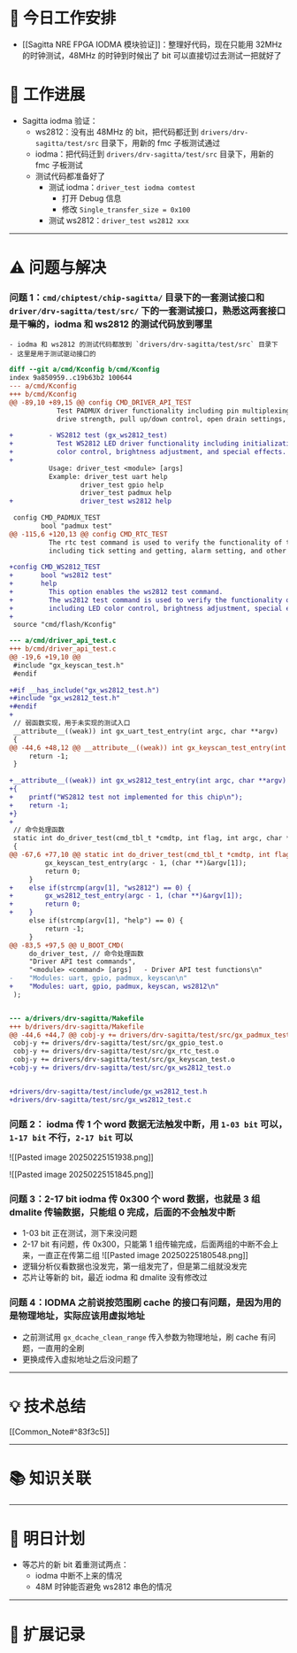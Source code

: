 


# **🔧 今日工作安排**
- [[Sagitta NRE FPGA IODMA 模块验证]]：整理好代码，现在只能用 32MHz 的时钟测试，48MHz 的时钟到时候出了 bit 可以直接切过去测试一把就好了


# **📌 工作进展**
- Sagitta iodma 验证：
	- ws2812：没有出 48MHz 的 bit，把代码都迁到 `drivers/drv-sagitta/test/src` 目录下，用新的 fmc 子板测试通过
	- iodma：把代码迁到 `drivers/drv-sagitta/test/src` 目录下，用新的 fmc 子板测试
	- 测试代码都准备好了
		- 测试 iodma：`driver_test iodma comtest`
			- 打开 Debug 信息
			- 修改 `Single_transfer_size = 0x100`
		- 测试 ws2812：`driver_test ws2812 xxx`

---

# **⚠️ 问题与解决**
### **问题 1：**`cmd/chiptest/chip-sagitta/` 目录下的一套测试接口和 `driver/drv-sagitta/test/src/` 下的一套测试接口，熟悉这两套接口是干嘛的，iodma 和 ws2812 的测试代码放到哪里
	- iodma 和 ws2812 的测试代码都放到 `drivers/drv-sagitta/test/src` 目录下
	- 这里是用于测试驱动接口的
```diff
diff --git a/cmd/Kconfig b/cmd/Kconfig
index 9a850959..c19b63b2 100644
--- a/cmd/Kconfig
+++ b/cmd/Kconfig
@@ -89,10 +89,15 @@ config CMD_DRIVER_API_TEST
            Test PADMUX driver functionality including pin multiplexing,
            drive strength, pull up/down control, open drain settings, etc.
          
+         - WS2812 test (gx_ws2812_test)
+           Test WS2812 LED driver functionality including initialization,
+           color control, brightness adjustment, and special effects.
+         
          Usage: driver_test <module> [args]
          Example: driver_test uart help
                  driver_test gpio help
                  driver_test padmux help
+                 driver_test ws2812 help
 
 config CMD_PADMUX_TEST
        bool "padmux test"
@@ -115,6 +120,13 @@ config CMD_RTC_TEST
          The rtc test command is used to verify the functionality of the rtc driver,
          including tick setting and getting, alarm setting, and other features.
 
+config CMD_WS2812_TEST
+       bool "ws2812 test"
+       help
+         This option enables the ws2812 test command.
+         The ws2812 test command is used to verify the functionality of the ws2812 driver,
+         including LED color control, brightness adjustment, special effects, and other features.
+
 source "cmd/flash/Kconfig"

--- a/cmd/driver_api_test.c
+++ b/cmd/driver_api_test.c
@@ -19,6 +19,10 @@
 #include "gx_keyscan_test.h"
 #endif
 
+#if __has_include("gx_ws2812_test.h")
+#include "gx_ws2812_test.h"
+#endif
+
 // 弱函数实现，用于未实现的测试入口
 __attribute__((weak)) int gx_uart_test_entry(int argc, char **argv)
 {
@@ -44,6 +48,12 @@ __attribute__((weak)) int gx_keyscan_test_entry(int argc, char **argv)
     return -1;
 }
 
+__attribute__((weak)) int gx_ws2812_test_entry(int argc, char **argv)
+{
+    printf("WS2812 test not implemented for this chip\n");
+    return -1;
+}
+
 // 命令处理函数
 static int do_driver_test(cmd_tbl_t *cmdtp, int flag, int argc, char * const argv[])
 {
@@ -67,6 +77,10 @@ static int do_driver_test(cmd_tbl_t *cmdtp, int flag, int argc, char * const arg
         gx_keyscan_test_entry(argc - 1, (char **)&argv[1]);
         return 0;
     }
+    else if(strcmp(argv[1], "ws2812") == 0) {
+        gx_ws2812_test_entry(argc - 1, (char **)&argv[1]);
+        return 0;
+    }
     else if(strcmp(argv[1], "help") == 0) {
         return -1;
     }
@@ -83,5 +97,5 @@ U_BOOT_CMD(
     do_driver_test, // 命令处理函数
     "Driver API test commands",
     "<module> <command> [args]   - Driver API test functions\n"
-    "Modules: uart, gpio, padmux, keyscan\n"
+    "Modules: uart, gpio, padmux, keyscan, ws2812\n"
 );


--- a/drivers/drv-sagitta/Makefile
+++ b/drivers/drv-sagitta/Makefile
@@ -44,6 +44,7 @@ cobj-y += drivers/drv-sagitta/test/src/gx_padmux_test.o
 cobj-y += drivers/drv-sagitta/test/src/gx_gpio_test.o
 cobj-y += drivers/drv-sagitta/test/src/gx_rtc_test.o
 cobj-y += drivers/drv-sagitta/test/src/gx_keyscan_test.o
+cobj-y += drivers/drv-sagitta/test/src/gx_ws2812_test.o


+drivers/drv-sagitta/test/include/gx_ws2812_test.h
+drivers/drv-sagitta/test/src/gx_ws2812_test.c

```



### **问题 2：** iodma 传 1 个 word 数据无法触发中断，用 `1-03 bit` 可以，`1-17 bit` 不行，`2-17 bit` 可以

![[Pasted image 20250225151938.png]]

![[Pasted image 20250225151845.png]]

### 问题 3：2-17 bit iodma 传 0x300 个 word 数据，也就是 3 组 dmalite 传输数据，只能组 0 完成，后面的不会触发中断
- 1-03 bit 正在测试，测下来没问题
- 2-17 bit 有问题，传 0x300，只能第 1 组传输完成，后面两组的中断不会上来，一直正在传第二组
![[Pasted image 20250225180548.png]]
- 逻辑分析仪看数据也没发完，第一组发完了，但是第二组就没发完
- 芯片让等新的 bit，最近 iodma 和 dmalite 没有修改过

### 问题 4：IODMA 之前说按范围刷 cache 的接口有问题，是因为用的是物理地址，实际应该用虚拟地址
- 之前测试用 `gx_dcache_clean_range` 传入参数为物理地址，刷 cache 有问题，一直用的全刷
- 更换成传入虚拟地址之后没问题了




---

# **💡 技术总结**
[[Common_Note#^83f3c5]] 

---

# **📚 知识关联**


---
# **📌 明日计划**
- 等芯片的新 bit 着重测试两点：
	- iodma 中断不上来的情况
	- 48M 时钟能否避免 ws2812 串色的情况

---

# **💬 扩展记录**



